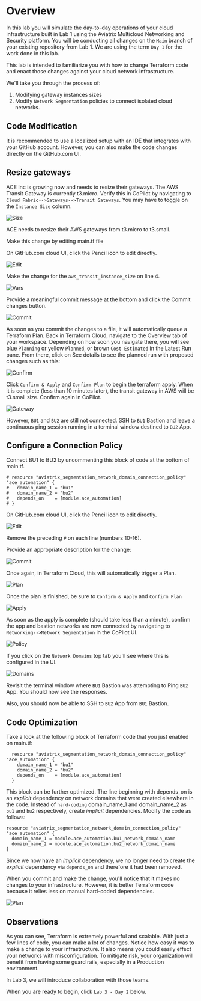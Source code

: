 # Overview

In this lab you will simulate the day-to-day operations of your cloud infrastructure built in Lab 1 using the Aviatrix Multicloud Networking and Security platform. You will be conducting all changes on the `Main` branch of your existing repository from Lab 1. We are using the term `Day 1` for the work done in this lab.

This lab is intended to familiarize you with how to change Terraform code and enact those changes against your cloud network infrastructure.

We'll take you through the process of:

1. Modifying gateway instances sizes
2. Modify `Network Segmentation` policies to connect isolated cloud networks.

## Code Modification

It is recommended to use a localized setup with an IDE that integrates with your GitHub account. However, you can also make the code changes directly on the GitHub.com UI.

## Resize gateways

ACE Inc is growing now and needs to resize their gateways. The AWS Transit Gateway is currently t3.micro. Verify this in CoPilot by navigating to `Cloud Fabric-->Gateways-->Transit Gateways`. You may have to toggle on the `Instance Size` column.

![Size](images/lab2-1-size.png)

ACE needs to resize their AWS gateways from t3.micro to t3.small.

Make this change by editing main.tf file

On GitHub.com cloud UI, click the Pencil icon to edit directly.

![Edit](images/lab2-2-edit.png)

Make the change for the `aws_transit_instance_size` on line 4.

![Vars](images/lab2-3-main.png)

Provide a meaningful commit message at the bottom and click the Commit changes button.

![Commit](images/lab2-4-commit.png)

As soon as you commit the changes to a file, it will automatically queue a Terraform Plan. Back in Terraform Cloud, navigate to the Overview tab of your workspace. Depending on how soon you navigate there, you will see blue `Planning` or yellow `Planned`, or brown `Cost Estimated` in the Latest Run pane. From there, click on See details to see the planned run with proposed changes such as this:

![Confirm](images/lab2-5-confirm.png)

Click `Confirm & Apply` and `Confirm Plan` to begin the terraform apply. When it is complete (less than 10 minutes later), the transit gateway in AWS will be t3.small size. Confirm again in CoPilot.

![Gateway](images/lab2-6-gateway.png)

However, `BU1` and `BU2` are still not connected. SSH to `BU1` Bastion and leave a continuous ping session running in a terminal window destined to `BU2` App.

## Configure a Connection Policy

Connect BU1 to BU2 by uncommenting this block of code at the bottom of main.tf.

```hcl
# resource "aviatrix_segmentation_network_domain_connection_policy" "ace_automation" {
#   domain_name_1 = "bu1"
#   domain_name_2 = "bu2"
#   depends_on    = [module.ace_automation]
# }
```

On GitHub.com cloud UI, click the Pencil icon to edit directly.

![Edit](images/lab2-7-edit.png)

Remove the preceding `#` on each line (numbers 10-16).

Provide an appropriate description for the change:

![Commit](images/lab2-8-commit.png)

Once again, in Terraform Cloud, this will automatically trigger a Plan.

![Plan](images/lab2-9-plan.png)

Once the plan is finished, be sure to `Confirm & Apply` and `Confirm Plan`

![Apply](images/lab2-10-apply.png)

As soon as the apply is complete (should take less than a minute), confirm the app and bastion networks are now connected by navigating to `Networking-->Network Segmentation` in the CoPilot UI.

![Policy](images/lab2-11-policy.png)

If you click on the `Network Domains` top tab you'll see where this is configured in the UI.

![Domains](images/lab2-11-domains.png)

Revisit the terminal window where `BU1` Bastion was attempting to Ping `BU2` App. You should now see the responses.

Also, you should now be able to SSH to `BU2` App from `BU1` Bastion.

## Code Optimization

Take a look at the following block of Terraform code that you just enabled on main.tf:

```hcl
  resource "aviatrix_segmentation_network_domain_connection_policy" "ace_automation" {
    domain_name_1 = "bu1"
    domain_name_2 = "bu2"
    depends_on    = [module.ace_automation]
  }
```

This block can be further optimized. The line beginning with depends_on is an _explicit_ dependency on network domains that were created elsewhere in the code. Instead of `hard-coding` domain_name_1 and domain_name_2 as `bu1` and `bu2` respectively, create _implicit_ dependencies. Modify the code as follows:

```hcl
resource "aviatrix_segmentation_network_domain_connection_policy" "ace_automation" {
  domain_name_1 = module.ace_automation.bu1_network_domain_name
  domain_name_2 = module.ace_automation.bu2_network_domain_name
}
```

Since we now have an _implicit_ dependency, we no longer need to create the _explicit_ dependency via `depends_on` and therefore it had been removed.

When you commit and make the change, you'll notice that it makes no changes to your infrastructure. However, it is better Terraform code because it relies less on manual hard-coded dependencies.

![Plan](images/lab2-12-plan.png)

## Observations

As you can see, Terraform is extremely powerful and scalable. With just a few lines of code, you can make a lot of changes. Notice how easy it was to make a change to your infrastructure. It also means you could easily effect your networks with misconfiguration. To mitigate risk, your organization will benefit from having some guard rails, especially in a Production environment.

In Lab 3, we will introduce collaboration with those teams.

When you are ready to begin, click `Lab 3 - Day 2` below.
